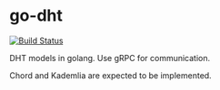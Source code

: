 # go-dht

[![Build Status](https://travis-ci.com/skyzh/go-dht.svg?branch=master)](https://travis-ci.com/skyzh/go-dht)

DHT models in golang. Use gRPC for communication.

Chord and Kademlia are expected to be implemented.
